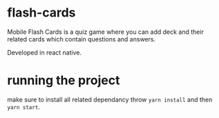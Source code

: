 # flash-cards
Mobile Flash Cards is a quiz game where you can add deck and their related cards which contain questions and answers.

Developed in react native.


# running the project 

make sure to install all related dependancy throw `yarn install` and then `yarn start`.

